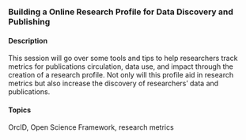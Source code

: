 ### Building a Online Research Profile for Data Discovery and Publishing

#### Description
This session will go over some tools and tips to help researchers track metrics for publications circulation, data use, and impact through the creation of a research profile. Not only will this profile aid in research metrics but also increase the discovery of researchers’ data and publications. 

#### Topics 
OrcID, Open Science Framework, research metrics
